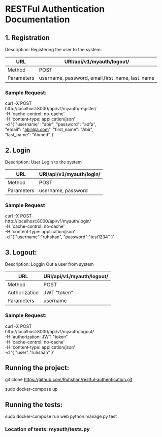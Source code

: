 
# RESTFul Authentication Documentation

## 1. Registration
Description: Registering the user to the system:

| URL        | URI/api/v1/myauth/logout/|
| ------------- |---------------| 
| Method      | POST |
| Parameters      | username, password, email,first_name, last_name      |

### Sample Request:
curl -X POST \
  http://localhost:8000/api/v1/myauth/register/ \
  -H 'cache-control: no-cache' \
  -H 'content-type: application/json' \
  -d '{
        "username": "abir",
        "password": "adfa", \
        "email": "abir@a.com", 
        "first_name": "Abir",\
        "last_name": "Ahmed"
    }'

## 2. Login
Description: User Login to the system

| URL        | URI/api/v1/myauth/login/|
| ------------- |---------------| 
| Method      | POST |
| Parameters      | username, password|

### Sample Request

curl -X POST \
  http://localhost:8000/api/v1/myauth/login/ \
  -H 'cache-control: no-cache' \
  -H 'content-type: application/json' \
  -d '{
	"username":"ruhshan",
	"password":"test1234"
}'

## 3. Logout:
Description: Loggin Out a user from system

| URL        | URI/api/v1/myauth/logout/|
| ------------- |---------------| 
| Method      | POST |
|Authorization| JWT "token" |
| Parameters      | username|

### Sample Request:

curl -X POST \
  http://localhost:8000/api/v1/myauth/logout/ \
  -H 'authorization: JWT "token" \
  -H 'cache-control: no-cache' \
  -H 'content-type: application/json' \
  -d '{
    "user":"ruhshan"
}'


## Running the project:
git clone https://github.com/Ruhshan/restful-authentication.git

sudo docker-compose up

## Running the tests:

sudo docker-compose run web python manage.py test

### Location of tests: myauth/tests.py


